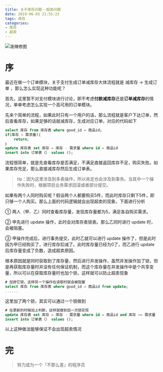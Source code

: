 ```yaml
---
title: 关于库存问题--超卖问题
date: 2019-06-03 21:55:23
tags: 库存
categories:
- 库存
- 超卖
---
```




![泼辣修图](http://ppe.oss-cn-shenzhen.aliyuncs.com/collections/147/2/thumb.jpg)

# 序

最近在做一个订单模块，关于支付生成订单减库存大体流程就是 减库存 -> 生成订单 ，那么怎么实现这种功能呢？

<!-- more -->



首先，这里暂不对支付模块进行讨论，即不考虑**付款减库存**还是**订单减库存**的情况，单单考虑怎么实现一个高可用的订单模块。



先来个简单的流程，如果此时只有一个用户的话，那么流程就是客户下达订单，然后查看库存，如果足够的话就减库存，生成对应订单，对应的代码如下

```sql
select 库存 from 库存表 where good_id = 商品id;
if(库存 < 需求量)｛
	return;
｝
update 库存表 set 库存 = 库存 - 需求量 where id = 商品id
insert into 订单表（） values ();
```



流程很简单，就是先查看库存是否满足，不满足直接返回库存不足，购买失败。如果库存充足，那么直接减库存然后生成订单表。



> tip：因为这里涉及到多表操作，所以肯定也会涉及到事务。当其中一个操作失败时，根据项目业务需求回滚或者部分提交。



如果有两个人同时购买呢？假设两个人都要购买5件，而此时库存只剩下5件，即只够一个人购买。那么上面的代码逻辑就会出现超卖的现象，下面进行分析



① 两人（甲、乙）同时查看库存量，发现库存量都为5，满足各自购买需求。

② 甲先进行 update 操作，此时会对库存表锁表。那么乙同时进行 update 时，会被阻塞。

③ 甲操作完成后，进行事务提交，此时乙就可以进行 update 操作了，但是此时因为甲已经购买了，进行库存扣减了。此时库存量已经为0了，而乙进行 update 后库存量变成了负数，造成超卖原因。



根本原因就是同时获取到了库存量，然后进行并发操作，虽然并发操作加了锁，但是再获取库存量时并没有任何保证机制，而这个库存量在并发操作中是个共享变量，所以可以在获取库存量时也加个锁，这样就可以防止超卖现象

```sql
# 加排它锁，这样另一个操作在读取时就会被阻塞
select 库存 from 库存表 where good_id = 商品id from update;
......
```



这里加了两个锁，其实可以通过一个锁做到

```sql
# 在更新的时候加上判断，这样就做到加一次锁实现
update 库存表 set 库存 = 库存 - 需求量 where id = 商品id and 库存 >= 需求量
insert into 订单表（） values ();
```



以上这种做法能够保证不会出现超卖情况



# 完

>  努力成为一个『不那么差』的程序员 
